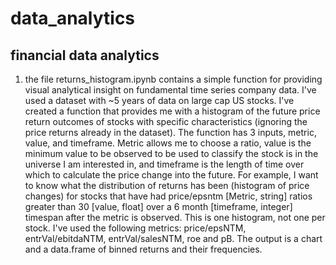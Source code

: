 # data_analytics

## financial data analytics

1. the file returns_histogram.ipynb contains a simple function for providing visual analytical insight on fundamental time series company data. I've used a dataset with ~5 years of data on large cap US stocks. I've created a function that provides me with a histogram of the future price return outcomes of stocks with specific characteristics (ignoring the price returns already in the dataset). The function has 3 inputs, metric, value, and timeframe. Metric allows me to choose a ratio, value is the minimum value to be observed to be used to classify the stock is in the universe I am interested in, and timeframe is the length of time over which to calculate the price change into the future. For example, I want to know what the distribution of returns has been (histogram of price changes) for stocks that have had price/epsntm [Metric, string] ratios greater than 30 [value, float] over a 6 month [timeframe, integer] timespan after the metric is observed. This is one histogram, not one per stock. I've used the following metrics: price/epsNTM, entrVal/ebitdaNTM, entrVal/salesNTM, roe and pB. The output is a chart and a data.frame of binned returns and their frequencies.
